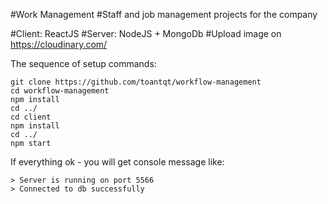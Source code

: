 #Work Management
#Staff and job management projects for the company

#Client: ReactJS
#Server: NodeJS + MongoDb
#Upload image on https://cloudinary.com/

The sequence of setup commands:
```
git clone https://github.com/toantqt/workflow-management
cd workflow-management
npm install
cd ../
cd client
npm install
cd ../
npm start

```
If everything ok - you will get console message like:
```
> Server is running on port 5566
> Connected to db successfully
```